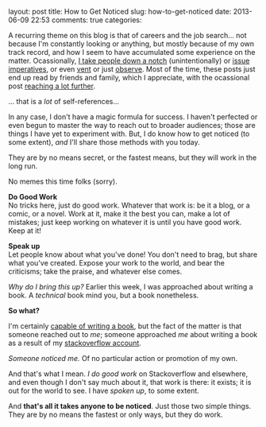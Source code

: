 layout: post
title: How to Get Noticed
slug: how-to-get-noticed
date: 2013-06-09 22:53
comments: true
categories: 

A recurring theme on this blog is that of careers and the job search... not because I'm constantly looking or anything, but mostly because of my own track record, and how I seem to have accumulated some experience on the matter. Ocassionally, [I take people down a notch](/2013/03/24/you-are-not-special/) (unintentionally) or [issue imperatives](/2013/04/13/do-something-everyday/), or even [vent](/2012/07/03/uprooted-and-in-california/) or just [observe](/2012/07/22/living-in-america-driving/). Most of the time, these posts just end up read by friends and family, which I appreciate, with the ocassional post [reaching a lot further](/2012/06/12/a-day-in-the-life-voice-actor/).

... that is a *lot* of self-references...

In any case, I don't have a magic formula for success. I haven't perfected or even begun to master the way to reach out to broader audiences; those are things I have yet to experiment with. But, I do know how to get noticed (to some extent), *and* I'll share those methods with you today.

They are by no means secret, or the fastest means, but they will work in the long run.

No memes this time folks (sorry).

**Do Good Work**  
No tricks here, just do good work. Whatever that work is: be it a blog, or a comic, or a novel. Work at it, make it the best you can, make a lot of mistakes; just keep working on whatever it is until you have good work. Keep at it!

**Speak up**  
Let people know about what you've done! You don't need to brag, but share what you've created. Expose your work to the world, and bear the criticisms; take the praise, and whatever else comes.

*Why do I bring this up?* Earlier this week, I was approached about writing a book. A *technical* book mind you, but a book nonetheless.

**So what?**

I'm certainly [capable of writing a book](/2012/12/02/how-to-write-in-fifty-thousand-words-or-more/), but the fact of the matter is that someone reached out to *me*; someone approached *me* about writing a book as a result of my [stackoverflow account](http://stackoverflow.com/users/165988/nt3rp).

*Someone noticed me.* Of no particular action or promotion of my own.

And that's what I mean. *I do good work* on Stackoverflow and elsewhere, and even though I don't say much about it, that work is there: it exists; it is out for the world to see. I have *spoken up*, to some extent.

And **that's all it takes anyone to be noticed**. Just those two simple things. They are by no means the fastest or only ways, but they do work.



